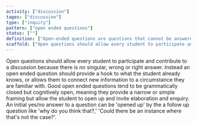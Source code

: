 ```yaml
---
activity: ["discussion"]
tages: ["discussion"]
type: ["inquiry"]
pattern: ["open ended questions"]
status: [""]
definition: ["Open-ended questions are questions that cannot be answered with a simple ‘yes’ or ‘no’, or from a specific set of answers. They instead require the student to elaborate on their points and require them to apply knowledge and concepts to new settings or sythesise and combine with information they already know."]
scaffold: ["Open questions should allow every student to participate and contribute to a discussion because there is no singular, wrong or right answer. Instead an open ended question should provide a hook to what the student already knows, or allows them to connect new information to a circumstance they are familiar with. Good open ended questions tend to be grammatically closed but cognitively open, meaning they provide a narrow or simple framing but allow the student to open up and invite elaboration and enquiry. An initial yes/no answer to a question can be 'opened up' by the a follow up question like 'why do you think that?,' 'Could there be an instance where that's not the case?'. "]
---
```


Open questions should allow every student to participate and contribute to a discussion because there is no singular, wrong or right answer. Instead an open ended question should provide a hook to what the student already knows, or allows them to connect new information to a circumstance they are familiar with. Good open ended questions tend to be grammatically closed but cognitively open, meaning they provide a narrow or simple framing but allow the student to open up and invite elaboration and enquiry. An initial yes/no answer to a question can be 'opened up' by the a follow up question like 'why do you think that?,' 'Could there be an instance where that's not the case?'.

